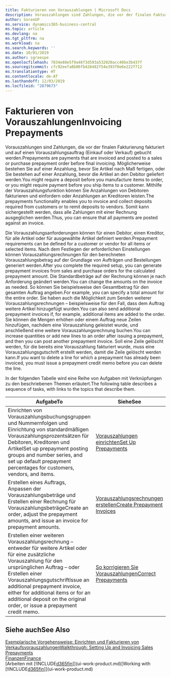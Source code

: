 ```yaml
---
title: Fakturieren von Vorauszahlungen | Microsoft Docs
description: Vorauszahlungen sind Zahlungen, die vor der finalen Fakturierung fakturiert und auf einen Vorauszahlungsauftrag (Einkauf oder Verkauf) gebucht werden. Möglicherweise bestehen Sie auf einer Anzahlung, bevor Sie Artikel nach Maß fertigen, oder Sie bestehen auf einer Anzahlung, bevor die Artikel an den Debitor geliefert werden. Mithilfe der Vorauszahlungsfunktion können Sie Anzahlungen von Debitoren fakturieren und einfordern oder Anzahlungen an Kreditoren leisten. Somit kann sichergestellt werden, dass alle Zahlungen mit einer Rechnung ausgeglichen werden.
author: SorenGP
ms.service: dynamics365-business-central
ms.topic: article
ms.devlang: na
ms.tgt_pltfrm: na
ms.workload: na
ms.search.keywords: ''
ms.date: 10/01/2019
ms.author: sgroespe
ms.openlocfilehash: 7034e88e5f9a46f3d593a532020acc40be3b437f
ms.sourcegitcommit: cfc92eefa8b06fb426482f54e393f0e6e222f712
ms.translationtype: HT
ms.contentlocale: de-AT
ms.lasthandoff: 12/03/2019
ms.locfileid: "2879673"
---
```

# <a name="invoicing-prepayments"></a><span data-ttu-id="bb6f7-106">Fakturieren von Vorauszahlungen</span><span class="sxs-lookup"><span data-stu-id="bb6f7-106">Invoicing Prepayments</span></span>
<span data-ttu-id="bb6f7-107">Vorauszahlungen sind Zahlungen, die vor der finalen Fakturierung fakturiert und auf einen Vorauszahlungsauftrag (Einkauf oder Verkauf) gebucht werden.</span><span class="sxs-lookup"><span data-stu-id="bb6f7-107">Prepayments are payments that are invoiced and posted to a sales or purchase prepayment order before final invoicing.</span></span> <span data-ttu-id="bb6f7-108">Möglicherweise bestehen Sie auf einer Anzahlung, bevor Sie Artikel nach Maß fertigen, oder Sie bestehen auf einer Anzahlung, bevor die Artikel an den Debitor geliefert werden.</span><span class="sxs-lookup"><span data-stu-id="bb6f7-108">You might require a deposit before you manufacture items to order, or you might require payment before you ship items to a customer.</span></span> <span data-ttu-id="bb6f7-109">Mithilfe der Vorauszahlungsfunktion können Sie Anzahlungen von Debitoren fakturieren und einfordern oder Anzahlungen an Kreditoren leisten.</span><span class="sxs-lookup"><span data-stu-id="bb6f7-109">The prepayments functionality enables you to invoice and collect deposits required from customers or to remit deposits to vendors.</span></span> <span data-ttu-id="bb6f7-110">Somit kann sichergestellt werden, dass alle Zahlungen mit einer Rechnung ausgeglichen werden.</span><span class="sxs-lookup"><span data-stu-id="bb6f7-110">Thus, you can ensure that all payments are posted against an invoice.</span></span>  

 <span data-ttu-id="bb6f7-111">Die Vorauszahlungsanforderungen können für einen Debitor, einen Kreditor, für alle Artikel oder für ausgewählte Artikel definiert werden.</span><span class="sxs-lookup"><span data-stu-id="bb6f7-111">Prepayment requirements can be defined for a customer or vendor for all items or selected items.</span></span> <span data-ttu-id="bb6f7-112">Nach dem Festlegen der erforderlichen Einstellungen können Vorauszahlungsrechnungen für den berechneten Vorauszahlungsbetrag auf der Grundlage von Aufträgen und Bestellungen generiert werden.</span><span class="sxs-lookup"><span data-stu-id="bb6f7-112">After you complete the required setup, you can generate prepayment invoices from sales and purchase orders for the calculated prepayment amount.</span></span> <span data-ttu-id="bb6f7-113">Die Standardbeträge auf der Rechnung können je nach Anforderung geändert werden.</span><span class="sxs-lookup"><span data-stu-id="bb6f7-113">You can change the amounts on the invoice as needed.</span></span> <span data-ttu-id="bb6f7-114">So können Sie beispielsweise den Gesamtbetrag für den gesamten Auftrag angeben.</span><span class="sxs-lookup"><span data-stu-id="bb6f7-114">For example, you can specify a total amount for the entire order.</span></span> <span data-ttu-id="bb6f7-115">Sie haben auch die Möglichkeit zum Senden weiterer Vorauszahlungsrechnungen – beispielsweise für den Fall, dass dem Auftrag weitere Artikel hinzugefügt wurden.</span><span class="sxs-lookup"><span data-stu-id="bb6f7-115">You can also send additional prepayment invoices if, for example, additional items are added to the order.</span></span> <span data-ttu-id="bb6f7-116">Sie können die Mengen erhöhen oder einem Auftrag neue Zeilen hinzufügen, nachdem eine Vorauszahlung geleistet wurde, und anschließend eine weitere Vorauszahlungsrechnung buchen.</span><span class="sxs-lookup"><span data-stu-id="bb6f7-116">You can increase quantities or add new lines to an order after issuing a prepayment, and then you can post another prepayment invoice.</span></span> <span data-ttu-id="bb6f7-117">Soll eine Zeile gelöscht werden, für die bereits eine Vorauszahlung fakturiert wurde, muss eine Vorauszahlungsgutschrift erstellt werden, damit die Zeile gelöscht werden kann.</span><span class="sxs-lookup"><span data-stu-id="bb6f7-117">If you want to delete a line for which a prepayment has already been invoiced, you must issue a prepayment credit memo before you can delete the line.</span></span>  

 <span data-ttu-id="bb6f7-118">In der folgenden Tabelle wird eine Reihe von Aufgaben mit Verknüpfungen zu den beschriebenen Themen erläutert.</span><span class="sxs-lookup"><span data-stu-id="bb6f7-118">The following table describes a sequence of tasks, with links to the topics that describe them.</span></span>

|<span data-ttu-id="bb6f7-119">**Aufgabe**</span><span class="sxs-lookup"><span data-stu-id="bb6f7-119">**To**</span></span>|<span data-ttu-id="bb6f7-120">**Siehe**</span><span class="sxs-lookup"><span data-stu-id="bb6f7-120">**See**</span></span>|  
|------------|-------------|  
|<span data-ttu-id="bb6f7-121">Einrichten von Vorauszahlungsbuchungsgruppen und Nummernfolgen und Einrichtung von standardmäßigen Vorauszahlungsprozentsätzen für Debitoren, Kreditoren und Artikel</span><span class="sxs-lookup"><span data-stu-id="bb6f7-121">Set up prepayment posting groups and number series, and set up default prepayment percentages for customers, vendors, and items.</span></span>|[<span data-ttu-id="bb6f7-122">Vorauszahlungen einrichten</span><span class="sxs-lookup"><span data-stu-id="bb6f7-122">Set Up Prepayments</span></span>](finance-set-up-prepayments.md)|
|<span data-ttu-id="bb6f7-123">Erstellen eines Auftrags, Anpassen der Vorauszahlungsbeträge und Erstellen einer Rechnung für Vorauszahlungsbeträge</span><span class="sxs-lookup"><span data-stu-id="bb6f7-123">Create an order, adjust the prepayment amounts, and issue an invoice for prepayment amounts.</span></span>|[<span data-ttu-id="bb6f7-124">Vorauszahlungsrechnungen erstellen</span><span class="sxs-lookup"><span data-stu-id="bb6f7-124">Create Prepayment Invoices</span></span>](finance-how-to-create-prepayment-invoices.md)|  
|<span data-ttu-id="bb6f7-125">Erstellen einer weiteren Vorauszahlungsrechnung – entweder für weitere Artikel oder für eine zusätzliche Vorauszahlung für den ursprünglichen Auftrag – oder Erstellen einer Vorauszahlungsgutschrift</span><span class="sxs-lookup"><span data-stu-id="bb6f7-125">Issue an additional prepayment invoice, either for additional items or for an additional deposit on the original order, or issue a prepayment credit memo.</span></span>|[<span data-ttu-id="bb6f7-126">So korrigieren Sie Vorauszahlungen</span><span class="sxs-lookup"><span data-stu-id="bb6f7-126">Correct Prepayments</span></span>](finance-how-to-correct-prepayments.md)|  

## <a name="see-also"></a><span data-ttu-id="bb6f7-127">Siehe auch</span><span class="sxs-lookup"><span data-stu-id="bb6f7-127">See Also</span></span>  
[<span data-ttu-id="bb6f7-128">Exemplarische Vorgehensweise: Einrichten und Fakturieren von Verkaufsvorauszahlungen</span><span class="sxs-lookup"><span data-stu-id="bb6f7-128">Walkthrough: Setting Up and Invoicing Sales Prepayments</span></span>](walkthrough-setting-up-and-invoicing-sales-prepayments.md)  
[<span data-ttu-id="bb6f7-129">Finanzen</span><span class="sxs-lookup"><span data-stu-id="bb6f7-129">Finance</span></span>](finance.md)  
<span data-ttu-id="bb6f7-130">[Arbeiten mit [!INCLUDE[d365fin](includes/d365fin_md.md)]](ui-work-product.md)</span><span class="sxs-lookup"><span data-stu-id="bb6f7-130">[Working with [!INCLUDE[d365fin](includes/d365fin_md.md)]](ui-work-product.md)</span></span>
